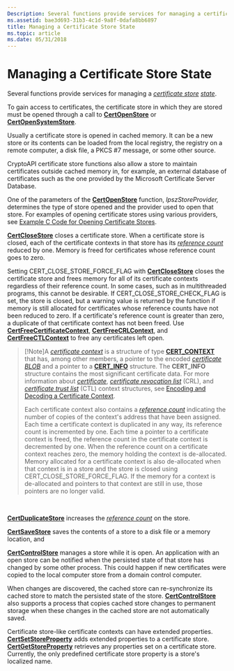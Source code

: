 ```yaml
---
Description: Several functions provide services for managing a certificate store state.
ms.assetid: bae3d693-31b3-4c1d-9a8f-0dafa8bb6897
title: Managing a Certificate Store State
ms.topic: article
ms.date: 05/31/2018
---
```


# Managing a Certificate Store State

Several functions provide services for managing a [*certificate store*](../secgloss/c-gly.md) [*state*](../secgloss/s-gly.md).

To gain access to certificates, the certificate store in which they are stored must be opened through a call to [**CertOpenStore**](/windows/desktop/api/Wincrypt/nf-wincrypt-certopenstore) or [**CertOpenSystemStore**](/windows/desktop/api/Wincrypt/nf-wincrypt-certopensystemstorea).

Usually a certificate store is opened in cached memory. It can be a new store or its contents can be loaded from the local registry, the registry on a remote computer, a disk file, a PKCS \#7 message, or some other source.

CryptoAPI certificate store functions also allow a store to maintain certificates outside cached memory in, for example, an external database of certificates such as the one provided by the Microsoft Certificate Server Database.

One of the parameters of the [**CertOpenStore**](/windows/desktop/api/Wincrypt/nf-wincrypt-certopenstore) function, *lpszStoreProvider,* determines the type of store opened and the provider used to open that store. For examples of opening certificate stores using various providers, see [Example C Code for Opening Certificate Stores](example-c-code-for-opening-certificate-stores.md).

[**CertCloseStore**](/windows/desktop/api/Wincrypt/nf-wincrypt-certclosestore) closes a certificate store. When a certificate store is closed, each of the certificate contexts in that store has its [*reference count*](../secgloss/r-gly.md) reduced by one. Memory is freed for certificates whose reference count goes to zero.

Setting CERT\_CLOSE\_STORE\_FORCE\_FLAG with [**CertCloseStore**](/windows/desktop/api/Wincrypt/nf-wincrypt-certclosestore) closes the certificate store and frees memory for all of its certificate contexts regardless of their reference count. In some cases, such as in multithreaded programs, this cannot be desirable. If CERT\_CLOSE\_STORE\_CHECK\_FLAG is set, the store is closed, but a warning value is returned by the function if memory is still allocated for certificates whose reference counts have not been reduced to zero. If a certificate's reference count is greater than zero, a duplicate of that certificate context has not been freed. Use [**CertFreeCertificateContext**](/windows/desktop/api/Wincrypt/nf-wincrypt-certfreecertificatecontext), [**CertFreeCRLContext**](/windows/desktop/api/Wincrypt/nf-wincrypt-certfreecrlcontext), and [**CertFreeCTLContext**](/windows/desktop/api/Wincrypt/nf-wincrypt-certfreectlcontext) to free any certificates left open.

> [!Note]A [*certificate context*](../secgloss/c-gly.md) is a structure of type [**CERT\_CONTEXT**](/windows/desktop/api/Wincrypt/ns-wincrypt-cert_context) that has, among other members, a pointer to the encoded [*certificate BLOB*](../secgloss/c-gly.md) and a pointer to a [**CERT\_INFO**](/windows/desktop/api/Wincrypt/ns-wincrypt-cert_info) structure. The **CERT\_INFO** structure contains the most significant certificate data. For more information about [*certificate*](../secgloss/c-gly.md), [*certificate revocation list*](../secgloss/c-gly.md) (CRL), and [*certificate trust list*](../secgloss/c-gly.md) (CTL) context structures, see [Encoding and Decoding a Certificate Context](encoding-and-decoding-a-certificate-context.md).
>
> Each certificate context also contains a [*reference count*](../secgloss/r-gly.md) indicating the number of copies of the context's address that have been assigned. Each time a certificate context is duplicated in any way, its reference count is incremented by one. Each time a pointer to a certificate context is freed, the reference count in the certificate context is decremented by one. When the reference count on a certificate context reaches zero, the memory holding the context is de-allocated. Memory allocated for a certificate context is also de-allocated when that context is in a store and the store is closed using CERT\_CLOSE\_STORE\_FORCE\_FLAG. If the memory for a context is de-allocated and pointers to that context are still in use, those pointers are no longer valid.

 

[**CertDuplicateStore**](/windows/desktop/api/Wincrypt/nf-wincrypt-certduplicatestore) increases the [*reference count*](../secgloss/r-gly.md) on the store.

[**CertSaveStore**](/windows/desktop/api/Wincrypt/nf-wincrypt-certsavestore) saves the contents of a store to a disk file or a memory location, and

[**CertControlStore**](/windows/desktop/api/Wincrypt/nf-wincrypt-certcontrolstore) manages a store while it is open. An application with an open store can be notified when the persisted state of that store has changed by some other process. This could happen if new certificates were copied to the local computer store from a domain control computer.

When changes are discovered, the cached store can re-synchronize its cached store to match the persisted state of the store. [**CertControlStore**](/windows/desktop/api/Wincrypt/nf-wincrypt-certcontrolstore) also supports a process that copies cached store changes to permanent storage when these changes in the cached store are not automatically saved.

Certificate store-like certificate contexts can have extended properties. [**CertSetStoreProperty**](/windows/desktop/api/Wincrypt/nf-wincrypt-certsetstoreproperty) adds extended properties to a certificate store. [**CertGetStoreProperty**](/windows/desktop/api/Wincrypt/nf-wincrypt-certgetstoreproperty) retrieves any properties set on a certificate store. Currently, the only predefined certificate store property is a store's localized name.

 

 